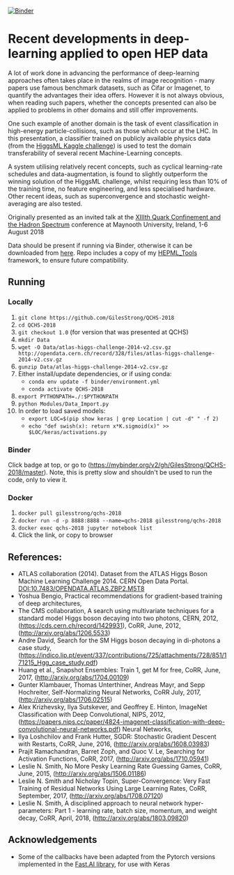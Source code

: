 [![Binder](https://mybinder.org/badge.svg)](https://mybinder.org/v2/gh/GilesStrong/QCHS-2018/master)

# Recent developments in deep-learning applied to open HEP data
A lot of work done in advancing the performance of deep-learning approaches often takes place in the realms of image recognition - many papers use famous benchmark datasets, such as Cifar or Imagenet, to quantify the advantages their idea offers. However it is not always obvious, when reading such papers, whether the concepts presented can also be applied to problems in other domains and still offer improvements.

One such example of another domain is the task of event classification in high-energy particle-collisions, such as those which occur at the LHC. In this presentation, a classifier trained on publicly available physics data (from the [HiggsML Kaggle challenge](https://www.kaggle.com/c/higgs-boson)) is used to test the domain transferability of several recent Machine-Learning concepts.

A system utilising relatively recent concepts, such as cyclical learning-rate schedules and data-augmentation, is found to slightly outperform the winning solution of the HiggsML challenge, whilst requiring less than 10% of the training time, no feature engineering, and less specialised hardware. Other recent ideas, such as superconvergence and stochastic weight-averaging are also tested.

Originally presented as an invited talk at the [XIIIth Quark Confinement and the Hadron Spectrum](https://indico.cern.ch/event/648004/) conference at Maynooth University, Ireland, 1-6 August 2018

Data should be present if running via Binder, otherwise it can be downloaded from [here](http://opendata.cern.ch/record/328). Repo includes a copy of my [HEPML_Tools](https://github.com/GilesStrong/hepml_tools) framework, to ensure future compatibility.

## Running
### Locally
1. `git clone https://github.com/GilesStrong/QCHS-2018`
1. `cd QCHS-2018`
1. `git checkout 1.0` (for version that was presented at QCHS)
1. `mkdir Data`
1. `wget -O Data/atlas-higgs-challenge-2014-v2.csv.gz http://opendata.cern.ch/record/328/files/atlas-higgs-challenge-2014-v2.csv.gz`
1. `gunzip Data/atlas-higgs-challenge-2014-v2.csv.gz`
1. Either install/update dependencies, or if using conda:
	- `conda env update -f binder/environment.yml`
	- `conda activate QCHS-2018`
1. `export PYTHONPATH=./:$PYTHONPATH`
1. `python Modules/Data_Import.py`
1. In order to load saved models:
	- `export LOC=$(pip show keras | grep Location | cut -d" " -f 2)`
	- `echo "def swish(x): return x*K.sigmoid(x)" >> $LOC/keras/activations.py`

### Binder
Click badge at top, or go to (https://mybinder.org/v2/gh/GilesStrong/QCHS-2018/master). Note, this is pretty slow and shouldn't be used to run the code, only to view it.

### Docker
1. `docker pull gilesstrong/qchs-2018`
1. `docker run -d -p 8888:8888 --name=qchs-2018 gilesstrong/qchs-2018`
1. `docker exec qchs-2018 jupyter notebook list`
1. Click the link, or copy to browser

## References:
- ATLAS collaboration (2014). Dataset from the ATLAS Higgs Boson Machine Learning Challenge 2014. CERN Open Data Portal. [DOI:10.7483/OPENDATA.ATLAS.ZBP2.M5T8](http://opendata.cern.ch/record/328)
- Yoshua Bengio, Practical recommendations for gradient-based training of deep architectures, 
- The CMS collaboration, A search using multivariate techniques for a standard model Higgs boson decaying into two photons, CERN, 2012, (https://cds.cern.ch/record/1429931), CoRR, June, 2012, (http://arxiv.org/abs/1206.5533)
- Andre David, Search for the SM Higgs boson decaying in di-photons a case study, (https://indico.lip.pt/event/337/contributions/725/attachments/728/851/171215_Hgg_case_study.pdf)
- Huang et al., Snapshot Ensembles: Train 1, get M for free, CoRR, June, 2017, (http://arxiv.org/abs/1704.00109)
- Gunter Klambauer, Thomas Unterthiner, Andreas Mayr, and Sepp Hochreiter, Self-Normalizing Neural Networks, CoRR July, 2017, (http://arxiv.org/abs/1706.02515)
- Alex Krizhevsky, Ilya Sutskever, and Geoffrey E. Hinton, ImageNet Classification with Deep Convolutional, NIPS, 2012, (https://papers.nips.cc/paper/4824-imagenet-classification-with-deep-convolutional-neural-networks.pdf) 
Neural Networks, 
- Ilya Loshchilov and Frank Hutter, SGDR: Stochastic Gradient Descent with Restarts, CoRR, June, 2016, (http://arxiv.org/abs/1608.03983)
- Prajit Ramachandran, Barret Zoph, and Quoc V. Le, Searching for Activation Functions, CoRR, 2017, (http://arxiv.org/abs/1710.05941)
- Leslie N. Smith, No More Pesky Learning Rate Guessing Games, CoRR, June, 2015, (http://arxiv.org/abs/1506.01186)
- Leslie N. Smith and Nicholay Topin, Super-Convergence: Very Fast Training of Residual Networks Using Large Learning Rates, CoRR, September, 2017, (http://arxiv.org/abs/1708.07120)
- Leslie N. Smith, A disciplined approach to neural network hyper-parameters: Part 1 - learning rate, batch size, momentum, and weight decay, CoRR, April, 2018, (http://arxiv.org/abs/1803.09820)


## Acknowledgements
- Some of the callbacks have been adapted from the Pytorch versions implemented in the [Fast.AI library](https://github.com/fastai/fastai), for use with Keras
